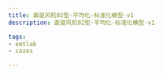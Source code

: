 ```yaml
---
title: 直驱风机02型-平均化-标准化模型-v1
description: 直驱风机02型-平均化-标准化模型-v1

tags:
- emtlab
- cases

---
```


<!-- import DocCardList from '@theme/DocCardList';

<DocCardList /> -->